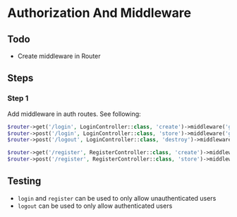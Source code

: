 # Authorization And Middleware

## Todo

- Create middleware in Router

## Steps

### Step 1

Add middleware in auth routes. See following:

```php
$router->get('/login', LoginController::class, 'create')->middleware('guest');
$router->post('/login', LoginController::class, 'store')->middleware('guest');
$router->post('/logout', LoginController::class, 'destroy')->middleware('auth');

$router->get('/register', RegisterController::class, 'create')->middleware('guest');
$router->post('/register', RegisterController::class, 'store')->middleware('guest');
```

## Testing

- `login` and `register` can be used to only allow unauthenticated users
- `logout` can be used to only allow authenticated users
